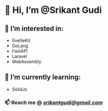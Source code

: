 # 👋 Hi, I’m @Srikant Gudi

## 👀 I’m interested in:
  - SvelteKit
  - GoLang
  - FastAPI
  - Laravel
  - WebAssembly

## 🌱 I’m currently learning:
  - SolidJs

### 📫 Reach me @ *srikantgudi@gmail.com*

<!---
srikantgudi/srikantgudi is a ✨ special ✨ repository because its `README.md` (this file) appears on your GitHub profile.
You can click the Preview link to take a look at your changes.
--->
